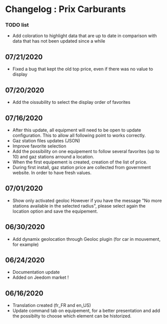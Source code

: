 # Changelog : Prix Carburants

### TODO list
- Add coloration to highlight data that are up to date in comparison with data that has not been updated since a while

## 07/21/2020
- Fixed a bug that kept the old top price, even if there was no value to display

## 07/20/2020
- Add the oissubility to select the display order of favorites

## 07/16/2020
- After this update, all equipment will need to be open to update configuration. This to allow all following point to works correctly.
- Gaz station files updates (JSON)
- Improve favorite selection
- Add the possibility on one equipement to follow several favorites (up to 10) and gaz stations arround a location.
- When the first equipement is created, creation of the list of price.
- During first install, gaz station price are collected from government website. In order to have fresh values.

## 07/01/2020
- Show only activated geoloc
However if you have the message "No more stations available in the selected radius", please select again the location option and save the equipement.

## 06/30/2020
- Add dynamix geolocation through Geoloc plugin (for car in mouvement, for example)

## 06/24/2020
- Documentation update
- Added on Jeedom market !

## 06/16/2020
- Translation created (fr_FR and en_US)
- Update command tab on equipement, for a better presentation and add the possibilty to choose which element can be historized.